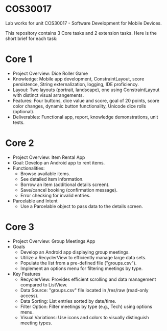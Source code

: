 # COS30017
Lab works for unit COS30017 - Software Development for Mobile Devices.

This repository contains 3 Core tasks and 2 extension tasks. Here is the short brief for each task:

# Core 1
- Project Overview: Dice Roller Game
- Knowledge: Mobile app development, ConstraintLayout, score persistence, String externalization, logging, IDE proficiency.
- Layout: Two layouts (portrait, landscape), one using ConstraintLayout with distinct visual arrangements.
- Features: Four buttons, dice value and score, goal of 20 points, score color changes, dynamic button functionality, Unicode dice rolls (optional).
- Deliverables: Functional app, report, knowledge demonstrations, unit tests.

# Core 2
- Project Overview: Item Rental App
- Goal: Develop an Android app to rent items.
- Functionalities:
  + Browse available items.
  + See detailed item information.
  + Borrow an item (additional details screen).
  + Save/cancel booking (confirmation message).
  + Error checking for invalid entries.
- Parcelable and Intent
  + Use a Parcelable object to pass data to the details screen.

# Core 3
- Project Overview: Group Meetings App
- Goals
  + Develop an Android app displaying group meetings.
  + Utilize a RecyclerView to efficiently manage large data sets.
  + Populate the list from a pre-defined file ("groups.csv").
  + Implement an options menu for filtering meetings by type.
- Key Features
  + RecyclerView: Provides efficient scrolling and data management compared to ListView.
  + Data Source: "groups.csv" file located in /res/raw (read-only access).
  + Data Sorting: List entries sorted by date/time.
  + Filter Option: Filter meetings by type (e.g., Tech) using options menu.
  + Visual Variations: Use icons and colors to visually distinguish meeting types.
